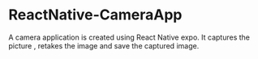 # ReactNative-CameraApp
A camera application is created using React Native expo. It captures the picture , retakes the image and save the captured image.
